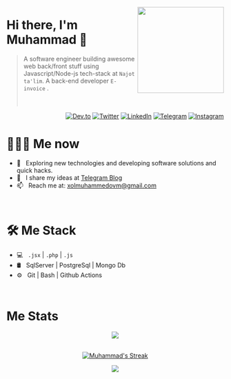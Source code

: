 <a href="https://t.me/Muhammadd_ev"><img src="https://github.com/wahid-d/wahid-d/blob/main/34f9c20179ef29ce7b8c1f52359cf9d3-sticker.png?raw=true" align="right" height="200"/></a>

# Hi there, I'm Muhammad 👋

> A software engineer building awesome web back/front stuff using Javascript/Node-js tech-stack at `Najot ta'lim`. A back-end developer  `E-invoice` .
<br/><br/><br/>

<p align="end">
<a href="https://dev.to/muhammadzubayr"><img alt="Dev.to" src="https://img.shields.io/badge/Dev.to-gray?style=flat-square&logo=dev-to"></a>
<a href="https://twitter.com/MuhammadZubayrr" target="blank"><img alt="Twitter" src="https://img.shields.io/badge/twitter-gray?style=flat-square&logo=twitter"/></a> 
<a href="https://www.linkedin.com/in/muhammad-xolmuhammedov-62a11a20b/"><img alt="LinkedIn" src="https://img.shields.io/badge/LinkedIn-gray?style=flat-square&logo=linkedin"></a>
<a href="https://t.me/Muhammadd_ev"><img alt="Telegram" src="https://img.shields.io/badge/telegram-gray?style=flat-square&logo=telegram"></a>
<a href="https://www.instagram.com/muhammad__zubayr__/"><img alt="Instagram" src="https://img.shields.io/badge/instagram-gray?style=flat-square&logo=instagram"></a>
</p>

<h1> 👨🏻‍💻 Me now </h1>

- 🤔 &nbsp; Exploring new technologies and developing software solutions and quick hacks.
- 📝 &nbsp; I share my ideas at [Telegram Blog](https://t.me/Muhammadd_ev)
- 📫 &nbsp; Reach me at: xolmuhammedovm@gmail.com

<br/>

<h1>🛠 Me Stack</h1>

- 💻 &nbsp;  `.jsx` | `.php` | `.js`
- 🛢 &nbsp; SqlServer | PostgreSql | Mongo Db
- ⚙️ &nbsp; Git | Bash |  Github Actions

<br/>

<h1>Me Stats</h1>

<div align="center">
<a href="">
  <img align="center" src="https://github-readme-stats.vercel.app/api?username=Muhammadsodiqq&count_private=true&include_all_commits=true&show_icons=true&title_color=007bff&text_color=e7e7e7&icon_color=007bff&bg_color=171c28" />
<a />
<div>
 <br/>

[![Muhammad's Streak](https://github-readme-streak-stats.herokuapp.com/?user=Muhammadsodiqq&theme=dark&date_format=M%20j%5B%2C%20Y%5D&border=FFFFFF&ring=3722DD)](https://git.io/streak-stats)

[![](https://img.shields.io/github/followers/Muhammadsodiqq?label=GitHub%20Followers)](https://github.com/Muhammadsodiqq)

<!--
**wahid-d/wahid-d** is a ✨ _special_ ✨ repository because its `README.md` (this file) appears on your GitHub profile.

Here are some ideas to get you started:

- 🔭 I’m currently working on ...
- 🌱 I’m currently learning ...
- 👯 I’m looking to collaborate on ...
- 🤔 I’m looking for help with ...
- 💬 Ask me about ...
- 📫 How to reach me: ...
- 😄 Pronouns: ...
- ⚡ Fun fact: ...
-->
